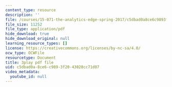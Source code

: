 ```yaml
---
content_type: resource
description: ''
file: /courses/15-071-the-analytics-edge-spring-2017/c5dbad0a8ce6c9893f2043028cc71d07_JGetImYLis.pdf
file_size: 11252
file_type: application/pdf
hide_download: true
hide_download_original: null
learning_resource_types: []
license: https://creativecommons.org/licenses/by-nc-sa/4.0/
ocw_type: OCWFile
resourcetype: Document
title: 3play pdf file
uid: c5dbad0a-8ce6-c989-3f20-43028cc71d07
video_metadata:
  youtube_id: null
---
```

